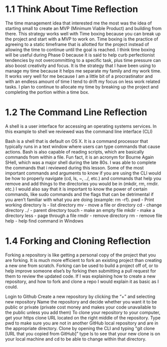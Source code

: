 # 1.1 Think About Time Reflection
The time management idea that interested me the most was the idea of starting small to create an MVP (Minimum Viable Product) and building from there. This strategy works well with Time boxing because you can break up the project and start with a MVP to work on. Time boxing is the practice of agreeing to a static timeframe that is allotted for the project instead of allowing the time to continue until the goal is reached. I think time boxing will be useful during Phase 0 because it is said to help curb perfectionist tendencies by not overcommitting to a specific task, plus time pressure can also boost creativity and focus. It is the strategy that I have been using to manage my time because it helps me separate my family and my work time. It works very well for me because I am a little bit of a procrastinator and with an endless amount of time I tend to drift my focus on less work related tasks. I plan to continue to allocate my time by breaking up the project and completing the portion within a time box.

# 1.2 The Command Line Reflection
A shell is a user interface for accessing an operating systems services. In this example to shell we reviewed was the command line interface (CLI)

Bash is a shell that is default on OS X. It is a command processor that typically runs in a text window where users can type commands that cause actions. Bash is also capable of reading scripts, which are basically commands from within a file. Fun fact, it is an acronym for Bourne Again SHell, which was a major shell during the late 80s.
I was able to complete the commands that i reviewed during this lesson. Some of the most important commands and arguments to know if you are using the CLI would be how to properly navigate (cd, ls, ~, ../, etc.) and commands that help you remove and add things to the directories you would be in (mkdir, rm, rmdir. etc.) I would also say that it is important to know the power of certain commands, like sudo commands and the flags that can be detrimental if you aren’t familiar with what you are doing (example: rm -rf).
pwd - Print working directory
ls - list directory
mv - move a file or directory
cd - change directory
../ - parent directory
touch - make an empty file
mkdir - make a directory
less - page through a file
rmdir - remove directory
rm - remove file
help - help find command in Windows

# 1.4 Forking and Cloning Reflection
Forking a repository is like getting a personal copy of the project that you are forking. It is much more efficient to fork an existing project than creating a new one from scratch. Forking can be used to build a project off of, or to help improve someone else’s by forking then submitting a pull request for them to review the updated code. If I was explaining how to create a new repository, and how to fork and clone a repo I would explain it as basic as I could.

Login to Github
Create a new repository by clicking the “+” and selecting new repository
Name the repository and decide whether you want it to be public or private (private cost money and makes your code unavailable to the public unless you add them)
To clone your repository to your computer, get your https clone URL located on the right middle of the repository.
Type pwd to make sure you are not in another GitHub local repository and are in the appropriate directory.
Clone by opening the CLI and typing "git clone [URL that you copied from GitHub]”
type ls to see that your new clone is on your local machine and cd to be able to change within that directory.